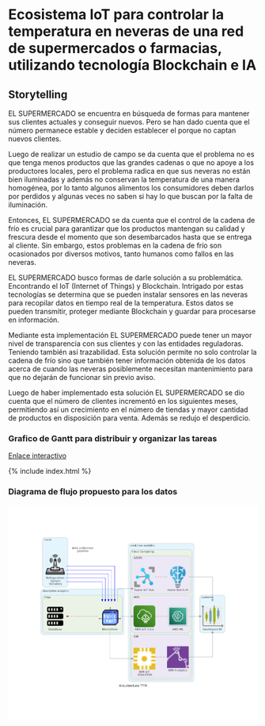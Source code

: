 # Ecosistema IoT para controlar la temperatura en neveras de una red de supermercados o farmacias, utilizando tecnología Blockchain e IA 

## Storytelling
EL SUPERMERCADO se encuentra en búsqueda de formas para mantener sus clientes actuales y conseguir nuevos. Pero se han dado cuenta que el número permanece estable y deciden establecer el porque no captan nuevos clientes.

Luego de realizar un estudio de campo se da cuenta que el problema no es que tenga menos productos que las grandes cadenas o que no apoye a los productores locales, pero el problema radica en que sus neveras no están bien iluminadas y además no conservan la temperatura de una manera homogénea, por lo tanto algunos alimentos los consumidores deben darlos por perdidos y algunas veces no saben si hay lo que buscan por la falta de iluminación.

Entonces, EL SUPERMERCADO se da cuenta que el control de la cadena de frío es crucial para garantizar que los productos mantengan su calidad y frescura desde el momento que son desembarcados hasta que se entrega al cliente. Sin embargo, estos problemas en la cadena de frío son ocasionados por diversos motivos, tanto humanos como fallos en las neveras.

EL SUPERMERCADO busco formas de darle solución a su problemática. Encontrando el IoT (Internet of Things) y Blockchain. Intrigado por estas tecnologías se determina que se pueden instalar sensores en las neveras para recopilar datos en tiempo real de la temperatura. Estos datos se pueden transmitir, proteger mediante Blockchain y guardar para procesarse en información.

Mediante esta implementación EL SUPERMERCADO puede tener un mayor nivel de transparencia con sus clientes y con las entidades reguladoras. Teniendo también así trazabilidad.
Esta solución permite no solo controlar la cadena de frío sino que también tener información obtenida de los datos acerca de cuando las neveras posiblemente necesitan mantenimiento para que no dejarán de funcionar sin previo aviso.

Luego de haber implementado esta solución EL SUPERMERCADO se dio cuenta que el número de clientes incrementó en los siguientes meses, permitiendo así un crecimiento en el número de tiendas y mayor cantidad de productos en disposición para venta. Además se redujo el desperdicio.


### Grafico de Gantt para distribuir y organizar las tareas 
[Enlace interactivo](https://eduardojoaquinf52.github.io/)

{% include index.html %}

### Diagrama de flujo propuesto para los datos  
![flow](/_includes/2tfm.png)


